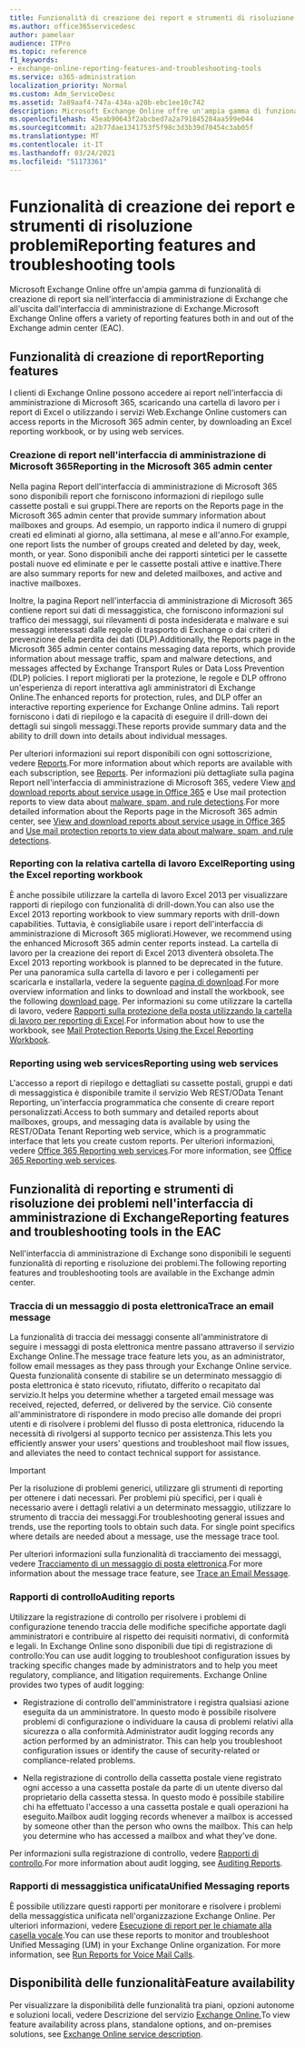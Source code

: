```yaml
---
title: Funzionalità di creazione dei report e strumenti di risoluzione problemi
ms.author: office365servicedesc
author: pamelaar
audience: ITPro
ms.topic: reference
f1_keywords:
- exchange-online-reporting-features-and-troubleshooting-tools
ms.service: o365-administration
localization_priority: Normal
ms.custom: Adm_ServiceDesc
ms.assetid: 7a89aaf4-747a-434a-a20b-ebc1ee10c742
description: Microsoft Exchange Online offre un'ampia gamma di funzionalità di creazione di report sia nell'interfaccia di amministrazione di Exchange che all'uscita dall'interfaccia di amministrazione di Exchange.
ms.openlocfilehash: 45eab90643f2abcbed7a2a791845284aa599e044
ms.sourcegitcommit: a2b77dae1341753f5f98c3d3b39d70454c3ab05f
ms.translationtype: MT
ms.contentlocale: it-IT
ms.lasthandoff: 03/24/2021
ms.locfileid: "51173361"
---
```

# <a name="reporting-features-and-troubleshooting-tools"></a><span data-ttu-id="74ee7-103">Funzionalità di creazione dei report e strumenti di risoluzione problemi</span><span class="sxs-lookup"><span data-stu-id="74ee7-103">Reporting features and troubleshooting tools</span></span>

<span data-ttu-id="74ee7-104">Microsoft Exchange Online offre un'ampia gamma di funzionalità di creazione di report sia nell'interfaccia di amministrazione di Exchange che all'uscita dall'interfaccia di amministrazione di Exchange.</span><span class="sxs-lookup"><span data-stu-id="74ee7-104">Microsoft Exchange Online offers a variety of reporting features both in and out of the Exchange admin center (EAC).</span></span>
  
## <a name="reporting-features"></a><span data-ttu-id="74ee7-105">Funzionalità di creazione di report</span><span class="sxs-lookup"><span data-stu-id="74ee7-105">Reporting features</span></span>

<span data-ttu-id="74ee7-106">I clienti di Exchange Online possono accedere ai report nell'interfaccia di amministrazione di Microsoft 365, scaricando una cartella di lavoro per i report di Excel o utilizzando i servizi Web.</span><span class="sxs-lookup"><span data-stu-id="74ee7-106">Exchange Online customers can access reports in the Microsoft 365 admin center, by downloading an Excel reporting workbook, or by using web services.</span></span>
  
### <a name="reporting-in-the-microsoft-365-admin-center"></a><span data-ttu-id="74ee7-107">Creazione di report nell'interfaccia di amministrazione di Microsoft 365</span><span class="sxs-lookup"><span data-stu-id="74ee7-107">Reporting in the Microsoft 365 admin center</span></span>

<span data-ttu-id="74ee7-108">Nella pagina Report dell'interfaccia di amministrazione di Microsoft 365 sono disponibili report che forniscono informazioni di riepilogo sulle cassette postali e sui gruppi.</span><span class="sxs-lookup"><span data-stu-id="74ee7-108">There are reports on the Reports page in the Microsoft 365 admin center that provide summary information about mailboxes and groups.</span></span> <span data-ttu-id="74ee7-109">Ad esempio, un rapporto indica il numero di gruppi creati ed eliminati al giorno, alla settimana, al mese e all'anno.</span><span class="sxs-lookup"><span data-stu-id="74ee7-109">For example, one report lists the number of groups created and deleted by day, week, month, or year.</span></span> <span data-ttu-id="74ee7-110">Sono disponibili anche dei rapporti sintetici per le cassette postali nuove ed eliminate e per le cassette postali attive e inattive.</span><span class="sxs-lookup"><span data-stu-id="74ee7-110">There are also summary reports for new and deleted mailboxes, and active and inactive mailboxes.</span></span> 
  
<span data-ttu-id="74ee7-111">Inoltre, la pagina Report nell'interfaccia di amministrazione di Microsoft 365 contiene report sui dati di messaggistica, che forniscono informazioni sul traffico dei messaggi, sui rilevamenti di posta indesiderata e malware e sui messaggi interessati dalle regole di trasporto di Exchange o dai criteri di prevenzione della perdita dei dati (DLP).</span><span class="sxs-lookup"><span data-stu-id="74ee7-111">Additionally, the Reports page in the Microsoft 365 admin center contains messaging data reports, which provide information about message traffic, spam and malware detections, and messages affected by Exchange Transport Rules or Data Loss Prevention (DLP) policies.</span></span> <span data-ttu-id="74ee7-112">I report migliorati per la protezione, le regole e DLP offrono un'esperienza di report interattiva agli amministratori di Exchange Online.</span><span class="sxs-lookup"><span data-stu-id="74ee7-112">The enhanced reports for protection, rules, and DLP offer an interactive reporting experience for Exchange Online admins.</span></span> <span data-ttu-id="74ee7-113">Tali report forniscono i dati di riepilogo e la capacità di eseguire il drill-down dei dettagli sui singoli messaggi.</span><span class="sxs-lookup"><span data-stu-id="74ee7-113">These reports provide summary data and the ability to drill down into details about individual messages.</span></span>
  
<span data-ttu-id="74ee7-114">Per ulteriori informazioni sui report disponibili con ogni sottoscrizione, vedere [Reports](../office-365-platform-service-description/reports.md).</span><span class="sxs-lookup"><span data-stu-id="74ee7-114">For more information about which reports are available with each subscription, see [Reports](../office-365-platform-service-description/reports.md).</span></span> <span data-ttu-id="74ee7-115">Per informazioni più dettagliate sulla pagina Report nell'interfaccia di amministrazione di Microsoft 365, vedere View [and download reports about service usage in Office 365](/microsoft-365/admin/activity-reports/activity-reports) e Use mail protection reports to view data about [malware, spam, and rule detections](/exchange/monitoring/use-mail-protection-reports).</span><span class="sxs-lookup"><span data-stu-id="74ee7-115">For more detailed information about the Reports page in the Microsoft 365 admin center, see [View and download reports about service usage in Office 365](/microsoft-365/admin/activity-reports/activity-reports) and [Use mail protection reports to view data about malware, spam, and rule detections](/exchange/monitoring/use-mail-protection-reports).</span></span>
  
### <a name="reporting-using-the-excel-reporting-workbook"></a><span data-ttu-id="74ee7-116">Reporting con la relativa cartella di lavoro Excel</span><span class="sxs-lookup"><span data-stu-id="74ee7-116">Reporting using the Excel reporting workbook</span></span>

<span data-ttu-id="74ee7-117">È anche possibile utilizzare la cartella di lavoro Excel 2013 per visualizzare rapporti di riepilogo con funzionalità di drill-down.</span><span class="sxs-lookup"><span data-stu-id="74ee7-117">You can also use the Excel 2013 reporting workbook to view summary reports with drill-down capabilities.</span></span> <span data-ttu-id="74ee7-118">Tuttavia, è consigliabile usare i report dell'interfaccia di amministrazione di Microsoft 365 migliorati.</span><span class="sxs-lookup"><span data-stu-id="74ee7-118">However, we recommend using the enhanced Microsoft 365 admin center reports instead.</span></span> <span data-ttu-id="74ee7-119">La cartella di lavoro per la creazione dei report di Excel 2013 diventerà obsoleta.</span><span class="sxs-lookup"><span data-stu-id="74ee7-119">The Excel 2013 reporting workbook is planned to be deprecated in the future.</span></span> <span data-ttu-id="74ee7-120">Per una panoramica sulla cartella di lavoro e per i collegamenti per scaricarla e installarla, vedere la seguente [pagina di download](https://go.microsoft.com/fwlink/p/?LinkId=271776).</span><span class="sxs-lookup"><span data-stu-id="74ee7-120">For more overview information and links to download and install the workbook, see the following [download page](https://go.microsoft.com/fwlink/p/?LinkId=271776).</span></span> <span data-ttu-id="74ee7-121">Per informazioni su come utilizzare la cartella di lavoro, vedere [Rapporti sulla protezione della posta utilizzando la cartella di lavoro per reporting di Excel](/previous-versions/exchange-server/exchange-150/jj945734(v=exchg.150)).</span><span class="sxs-lookup"><span data-stu-id="74ee7-121">For information about how to use the workbook, see [Mail Protection Reports Using the Excel Reporting Workbook](/previous-versions/exchange-server/exchange-150/jj945734(v=exchg.150)).</span></span> 
  
### <a name="reporting-using-web-services"></a><span data-ttu-id="74ee7-122">Reporting using web services</span><span class="sxs-lookup"><span data-stu-id="74ee7-122">Reporting using web services</span></span>

<span data-ttu-id="74ee7-123">L'accesso a report di riepilogo e dettagliati su cassette postali, gruppi e dati di messaggistica è disponibile tramite il servizio Web REST/OData Tenant Reporting, un'interfaccia programmatica che consente di creare report personalizzati.</span><span class="sxs-lookup"><span data-stu-id="74ee7-123">Access to both summary and detailed reports about mailboxes, groups, and messaging data is available by using the REST/OData Tenant Reporting web service, which is a programmatic interface that lets you create custom reports.</span></span> <span data-ttu-id="74ee7-124">Per ulteriori informazioni, vedere [Office 365 Reporting web services](/previous-versions/office/developer/o365-enterprise-developers/jj984325(v=office.15)).</span><span class="sxs-lookup"><span data-stu-id="74ee7-124">For more information, see [Office 365 Reporting web services](/previous-versions/office/developer/o365-enterprise-developers/jj984325(v=office.15)).</span></span>
  
## <a name="reporting-features-and-troubleshooting-tools-in-the-eac"></a><span data-ttu-id="74ee7-125">Funzionalità di reporting e strumenti di risoluzione dei problemi nell'interfaccia di amministrazione di Exchange</span><span class="sxs-lookup"><span data-stu-id="74ee7-125">Reporting features and troubleshooting tools in the EAC</span></span>

<span data-ttu-id="74ee7-126">Nell'interfaccia di amministrazione di Exchange sono disponibili le seguenti funzionalità di reporting e risoluzione dei problemi.</span><span class="sxs-lookup"><span data-stu-id="74ee7-126">The following reporting features and troubleshooting tools are available in the Exchange admin center.</span></span>
  
### <a name="trace-an-email-message"></a><span data-ttu-id="74ee7-127">Traccia di un messaggio di posta elettronica</span><span class="sxs-lookup"><span data-stu-id="74ee7-127">Trace an email message</span></span>

<span data-ttu-id="74ee7-128">La funzionalità di traccia dei messaggi consente all'amministratore di seguire i messaggi di posta elettronica mentre passano attraverso il servizio Exchange Online.</span><span class="sxs-lookup"><span data-stu-id="74ee7-128">The message trace feature lets you, as an administrator, follow email messages as they pass through your Exchange Online service.</span></span> <span data-ttu-id="74ee7-129">Questa funzionalità consente di stabilire se un determinato messaggio di posta elettronica è stato ricevuto, rifiutato, differito o recapitato dal servizio.</span><span class="sxs-lookup"><span data-stu-id="74ee7-129">It helps you determine whether a targeted email message was received, rejected, deferred, or delivered by the service.</span></span> <span data-ttu-id="74ee7-130">Ciò consente all'amministratore di rispondere in modo preciso alle domande dei propri utenti e di risolvere i problemi del flusso di posta elettronica, riducendo la necessità di rivolgersi al supporto tecnico per assistenza.</span><span class="sxs-lookup"><span data-stu-id="74ee7-130">This lets you efficiently answer your users' questions and troubleshoot mail flow issues, and alleviates the need to contact technical support for assistance.</span></span>
  
> [!IMPORTANT]
> <span data-ttu-id="74ee7-p107">Per la risoluzione di problemi generici, utilizzare gli strumenti di reporting per ottenere i dati necessari. Per problemi più specifici, per i quali è necessario avere i dettagli relativi a un determinato messaggio, utilizzare lo strumento di traccia dei messaggi.</span><span class="sxs-lookup"><span data-stu-id="74ee7-p107">For troubleshooting general issues and trends, use the reporting tools to obtain such data. For single point specifics where details are needed about a message, use the message trace tool.</span></span> 
  
<span data-ttu-id="74ee7-133">Per ulteriori informazioni sulla funzionalità di tracciamento dei messaggi, vedere [Tracciamento di un messaggio di posta elettronica](/exchange/monitoring/trace-an-email-message/trace-an-email-message).</span><span class="sxs-lookup"><span data-stu-id="74ee7-133">For more information about the message trace feature, see [Trace an Email Message](/exchange/monitoring/trace-an-email-message/trace-an-email-message).</span></span>
  
### <a name="auditing-reports"></a><span data-ttu-id="74ee7-134">Rapporti di controllo</span><span class="sxs-lookup"><span data-stu-id="74ee7-134">Auditing reports</span></span>

<span data-ttu-id="74ee7-p108">Utilizzare la registrazione di controllo per risolvere i problemi di configurazione tenendo traccia delle modifiche specifiche apportate dagli amministratori e contribuire al rispetto dei requisiti normativi, di conformità e legali. In Exchange Online sono disponibili due tipi di registrazione di controllo:</span><span class="sxs-lookup"><span data-stu-id="74ee7-p108">You can use audit logging to troubleshoot configuration issues by tracking specific changes made by administrators and to help you meet regulatory, compliance, and litigation requirements. Exchange Online provides two types of audit logging:</span></span>
  
- <span data-ttu-id="74ee7-p109">Registrazione di controllo dell'amministratore i registra qualsiasi azione eseguita da un amministratore. In questo modo è possibile risolvere problemi di configurazione o individuare la causa di problemi relativi alla sicurezza o alla conformità.</span><span class="sxs-lookup"><span data-stu-id="74ee7-p109">Administrator audit logging records any action performed by an administrator. This can help you troubleshoot configuration issues or identify the cause of security-related or compliance-related problems.</span></span> 
    
- <span data-ttu-id="74ee7-p110">Nella registrazione di controllo della cassetta postale viene registrato ogni accesso a una cassetta postale da parte di un utente diverso dal proprietario della cassetta stessa. In questo modo è possibile stabilire chi ha effettuato l'accesso a una cassetta postale e quali operazioni ha eseguito.</span><span class="sxs-lookup"><span data-stu-id="74ee7-p110">Mailbox audit logging records whenever a mailbox is accessed by someone other than the person who owns the mailbox. This can help you determine who has accessed a mailbox and what they've done.</span></span> 
    
<span data-ttu-id="74ee7-141">Per informazioni sulla registrazione di controllo, vedere [Rapporti di controllo](/exchange/security-and-compliance/exchange-auditing-reports/exchange-auditing-reports).</span><span class="sxs-lookup"><span data-stu-id="74ee7-141">For more information about audit logging, see [Auditing Reports](/exchange/security-and-compliance/exchange-auditing-reports/exchange-auditing-reports).</span></span>
  
### <a name="unified-messaging-reports"></a><span data-ttu-id="74ee7-142">Rapporti di messaggistica unificata</span><span class="sxs-lookup"><span data-stu-id="74ee7-142">Unified Messaging reports</span></span>

<span data-ttu-id="74ee7-p111">È possibile utilizzare questi rapporti per monitorare e risolvere i problemi della messaggistica unificata nell'organizzazione Exchange Online. Per ulteriori informazioni, vedere [Esecuzione di report per le chiamate alla casella vocale](/exchange/voice-mail-unified-messaging/run-voice-mail-call-reports/run-voice-mail-call-reports).</span><span class="sxs-lookup"><span data-stu-id="74ee7-p111">You can use these reports to monitor and troubleshoot Unified Messaging (UM) in your Exchange Online organization. For more information, see [Run Reports for Voice Mail Calls](/exchange/voice-mail-unified-messaging/run-voice-mail-call-reports/run-voice-mail-call-reports).</span></span>
  
## <a name="feature-availability"></a><span data-ttu-id="74ee7-145">Disponibilità delle funzionalità</span><span class="sxs-lookup"><span data-stu-id="74ee7-145">Feature availability</span></span>

<span data-ttu-id="74ee7-146">Per visualizzare la disponibilità delle funzionalità tra piani, opzioni autonome e soluzioni locali, vedere Descrizione del servizio [Exchange Online.](exchange-online-service-description.md)</span><span class="sxs-lookup"><span data-stu-id="74ee7-146">To view feature availability across plans, standalone options, and on-premises solutions, see [Exchange Online service description](exchange-online-service-description.md).</span></span>
